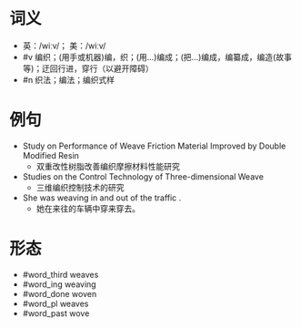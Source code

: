 # 词义
- 英：/wiːv/； 美：/wiːv/
- #v 编织；(用手或机器)编，织；(用…)编成；(把…)编成，编纂成，编造(故事等)；迂回行进，穿行（以避开障碍）
- #n 织法；编法；编织式样
# 例句
- Study on Performance of Weave Friction Material Improved by Double Modified Resin
	- 双重改性树脂改善编织摩擦材料性能研究
- Studies on the Control Technology of Three-dimensional Weave
	- 三维编织控制技术的研究
- She was weaving in and out of the traffic .
	- 她在来往的车辆中穿来穿去。
# 形态
- #word_third weaves
- #word_ing weaving
- #word_done woven
- #word_pl weaves
- #word_past wove
